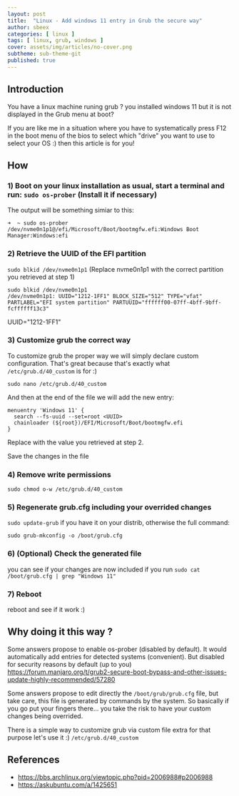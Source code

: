 ```yaml
---
layout: post
title:  "Linux - Add windows 11 entry in Grub the secure way"
author: sbeex
categories: [ linux ]
tags: [ linux, grub, windows ]
cover: assets/img/articles/no-cover.png
subtheme: sub-theme-git
published: true
---
```

## Introduction

You have a linux machine runing grub ? you installed windows 11 but it is not displayed in the Grub menu at boot?

If you are like me in a situation where you have to systematically press F12 in the boot menu of the bios to select which "drive" you want to use to select your OS :) then this article is for you!

## How

### 1) Boot on your linux installation as usual, start a terminal and run: `sudo os-prober` (Install it if necessary)

The output will be something simiar to this:

```
➜  ~ sudo os-prober
/dev/nvme0n1p1@/efi/Microsoft/Boot/bootmgfw.efi:Windows Boot Manager:Windows:efi
```

### 2) Retrieve the UUID of the EFI partition

`sudo blkid /dev/nvme0n1p1` (Replace nvme0n1p1 with the correct partition you retrieved at step 1)

```
sudo blkid /dev/nvme0n1p1
/dev/nvme0n1p1: UUID="1212-1FF1" BLOCK_SIZE="512" TYPE="vfat" PARTLABEL="EFI system partition" PARTUUID="ffffff00-07ff-4bff-9bff-fcffffff13c3"
```

UUID="1212-1FF1"

### 3) Customize grub the correct way

To customize grub the proper way we will simply declare custom configuration. That's great because that's exactly what `/etc/grub.d/40_custom` is for :)

`sudo nano /etc/grub.d/40_custom`

And then at the end of the file we will add the new entry:

```
menuentry 'Windows 11' {
  search --fs-uuid --set=root <UUID>
  chainloader (${root})/EFI/Microsoft/Boot/bootmgfw.efi
}
```

Replace <UUID> with the value you retrieved at step 2.

Save the changes in the file

### 4) Remove write permissions

`sudo chmod o-w /etc/grub.d/40_custom`

### 5) Regenerate grub.cfg including your overrided changes

`sudo update-grub`  if you have it on your distrib, otherwise the full command:

`sudo grub-mkconfig -o /boot/grub.cfg`

### 6) (Optional) Check the generated file

you can see if your changes are now included if you run `sudo cat /boot/grub.cfg | grep "Windows 11"`

### 7) Reboot

reboot and see if it work :) 

## Why doing it this way ?
Some answers propose to enable os-prober (disabled by default). It would automatically add entries for detected systems (convenient). But disabled for security reasons by default (up to you) https://forum.manjaro.org/t/grub2-secure-boot-bypass-and-other-issues-update-highly-recommended/57280

Some answers propose to edit directly the `/boot/grub/grub.cfg` file, but take care, this file is generated by commands by the system. So basically if you go put your fingers there... you take the risk to have your custom changes being overrided.

There is a simple way to customize grub via custom file extra for that purpose let's use it :) `/etc/grub.d/40_custom`




## References
* https://bbs.archlinux.org/viewtopic.php?pid=2006988#p2006988
* https://askubuntu.com/a/1425651
